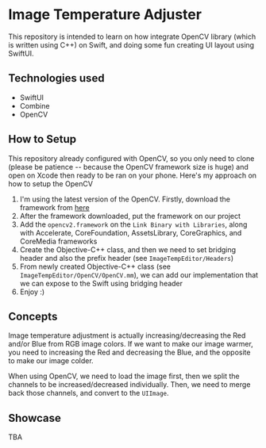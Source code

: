 # Image Temperature Adjuster

This repository is intended to learn on how integrate OpenCV library (which is written using C++) on Swift, and doing some fun creating UI layout using SwiftUI.

## Technologies used

- SwiftUI
- Combine
- OpenCV

## How to Setup

This repository already configured with OpenCV, so you only need to clone (please be patience -- because the OpenCV framework size is huge) and open on Xcode then ready to be ran on your phone. Here's my approach on how to setup the OpenCV

1. I'm using the latest version of the OpenCV. Firstly, download the framework from [here](https://github.com/opencv/opencv/releases/tag/4.11.0)
2. After the framework downloaded, put the framework on our project
3. Add the `opencv2.framework` on the `Link Binary with Libraries`, along with Accelerate, CoreFoundation, AssetsLibrary, CoreGraphics, and CoreMedia frameworks
4. Create the Objective-C++ class, and then we need to set bridging header and also the prefix header (see `ImageTempEditor/Headers`)
5. From newly created Objective-C++ class (see `ImageTempEditor/OpenCV/OpenCV.mm`), we can add our implementation that we can expose to the Swift using bridging header
6. Enjoy :)

## Concepts

Image temperature adjustment is actually increasing/decreasing the Red and/or Blue from RGB image colors. If we want to make our image warmer, you need to increasing the Red and decreasing the Blue, and the opposite to make our image colder.

When using OpenCV, we need to load the image first, then we split the channels to be increased/decreased individually. Then, we need to merge back those channels, and convert to the `UIImage`.

## Showcase

TBA